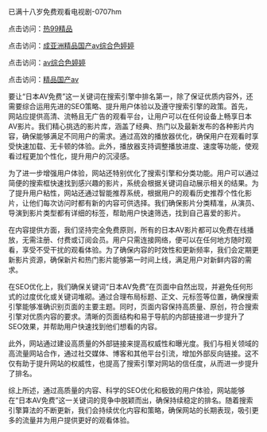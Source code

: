 已满十八岁免费观看电视剧-0707hm


点击访问：<a href="https://bsdf-5f5.pages.dev/">热99精品</a>

点击访问：<a href="https://cfad.pages.dev/">成亚洲精品国产av综合色婷婷</a>

点击访问：<a href="https://gfd-5xg.pages.dev/">av综合色婷婷</a>

点击访问：<a href="https://fdhf-454.pages.dev/">精品国产av</a>


要让“日本AV免费”这一关键词在搜索引擎中排名第一，除了保证优质内容外，还需要综合运用先进的SEO策略、提升用户体验以及遵守搜索引擎的政策。首先，网站应提供高清、流畅且无广告的观看平台，让用户可以在任何设备上畅享日本AV影片。我们精心挑选的影片库，涵盖了经典、热门以及最新发布的各种影片内容，确保能够满足不同用户的需求。通过高效的播放器优化，确保用户在观看时享受快速加载、无卡顿的体验。此外，播放器支持调整播放进度、速度等功能，使观看过程更加个性化，提升用户的沉浸感。

为了进一步增强用户体验，网站还特别优化了搜索引擎和分类功能。用户可以通过简便的搜索框快速找到感兴趣的影片，系统会根据关键词自动展示相关的结果。为了提升用户粘性，网站还通过智能推荐系统，根据用户的观看历史推荐个性化影片，让他们每次访问时都有新的内容可供选择。我们确保影片分类精准，从演员、导演到影片类型都有详细的标签，帮助用户快速筛选，找到自己喜爱的影片。

在内容提供方面，我们坚持完全免费原则，所有的日本AV影片都可以免费在线播放，无需注册、付费或订阅会员。用户只需连接网络，便可以在任何地方随时观看，享受不受干扰的观看体验。为了确保内容的时效性和更新频率，我们会定期更新影片资源，确保新片和热门影片能够第一时间上线，满足用户对新鲜内容的需求。

在SEO优化上，我们确保关键词“日本AV免费”在页面中自然出现，并避免任何形式的过度优化或关键词堆砌。通过合理布局标题、正文、元标签等位置，确保搜索引擎能够准确识别页面的主要主题。同时，页面内容保持高质量、原创，符合搜索引擎对优质内容的要求。清晰的页面结构和易于导航的内部链接进一步提升了SEO效果，并帮助用户快速找到他们想看的内容。

此外，网站通过建设高质量的外部链接来提高权威性和曝光度。我们与相关领域的高流量网站合作，通过社交媒体、博客和其他平台引流，增加外部反向链接。这不仅有助于提升网站的权威性，也提高了搜索引擎对网站的信任度，从而进一步提升了排名。

综上所述，通过高质量的内容、科学的SEO优化和极致的用户体验，网站能够在“日本AV免费”这一关键词的竞争中脱颖而出，确保持续稳定的排名。随着搜索引擎算法的不断更新，我们会持续优化内容和策略，确保网站的长期表现，吸引更多的流量并为用户提供更好的观看体验。




<span style="display:none;">[Canonical link]( ）</span>
